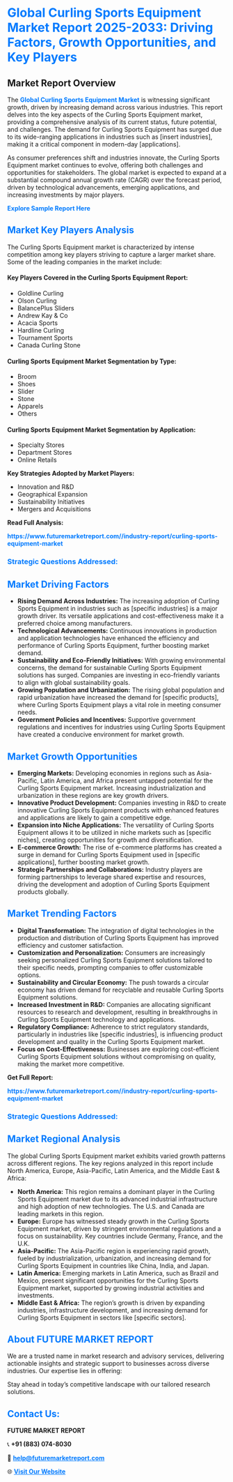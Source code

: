 <h1 style="color: #007BFF;">Global Curling Sports Equipment Market Report 2025-2033: Driving Factors, Growth Opportunities, and Key Players</h1>

<section id="overview">
<h2>Market Report Overview</h2>
<p>The <a href="https://www.futuremarketreport.com//industry-report/curling-sports-equipment-market" style="color: #007BFF; text-decoration: none;"><strong>Global Curling Sports Equipment Market</strong></a> is witnessing significant growth, driven by increasing demand across various industries. This report delves into the key aspects of the Curling Sports Equipment market, providing a comprehensive analysis of its current status, future potential, and challenges. The demand for Curling Sports Equipment has surged due to its wide-ranging applications in industries such as [insert industries], making it a critical component in modern-day [applications].</p>
<p>As consumer preferences shift and industries innovate, the Curling Sports Equipment market continues to evolve, offering both challenges and opportunities for stakeholders. The global market is expected to expand at a substantial compound annual growth rate (CAGR) over the forecast period, driven by technological advancements, emerging applications, and increasing investments by major players.</p>
</section>

<section id="overview">
<p><a href="https://www.futuremarketreport.com//request-sample/reportId=58282" style="color: #007BFF; text-decoration: none;"><strong>Explore Sample Report Here</strong></a></p>
</section>

<section id="key-players">
<h2 style="color: #007BFF;">Market Key Players Analysis</h2>
<p>The Curling Sports Equipment market is characterized by intense competition among key players striving to capture a larger market share. Some of the leading companies in the market include:</p>
<h4>Key Players Covered in the Curling Sports Equipment Report:</h4>
<ul><li>Goldline Curling</li><li>Olson Curling</li><li>BalancePlus Sliders</li><li>Andrew Kay &amp; Co</li><li>Acacia Sports</li><li>Hardline Curling</li><li>Tournament Sports</li><li>Canada Curling Stone</li></ul>
<h4>Curling Sports Equipment Market Segmentation by Type:</h4>
<ul><li>Broom</li><li>Shoes</li><li>Slider</li><li>Stone</li><li>Apparels</li><li>Others</li></ul>

<h4>Curling Sports Equipment Market Segmentation by Application:</h4>
<ul><li>Specialty Stores</li><li>Department Stores</li><li>Online Retails</li></ul>
<p><strong>Key Strategies Adopted by Market Players:</strong></p>
<ul>
<li>Innovation and R&D</li>
<li>Geographical Expansion</li>
<li>Sustainability Initiatives</li>
<li>Mergers and Acquisitions</li>
</ul>
</section>

<section>
<p><strong>Read Full Analysis: </strong></p><a href="https://www.futuremarketreport.com//industry-report/curling-sports-equipment-market" style="color: #007BFF; text-decoration: none;"><strong>https://www.futuremarketreport.com//industry-report/curling-sports-equipment-market</strong></a>
<h3 style="color: #007BFF;">Strategic Questions Addressed:</h3>
</section>

<section id="driving-factors">
<h2 style="color: #007BFF;">Market Driving Factors</h2>
<ul>
<li><strong>Rising Demand Across Industries:</strong> The increasing adoption of Curling Sports Equipment in industries such as [specific industries] is a major growth driver. Its versatile applications and cost-effectiveness make it a preferred choice among manufacturers.</li>
<li><strong>Technological Advancements:</strong> Continuous innovations in production and application technologies have enhanced the efficiency and performance of Curling Sports Equipment, further boosting market demand.</li>
<li><strong>Sustainability and Eco-Friendly Initiatives:</strong> With growing environmental concerns, the demand for sustainable Curling Sports Equipment solutions has surged. Companies are investing in eco-friendly variants to align with global sustainability goals.</li>
<li><strong>Growing Population and Urbanization:</strong> The rising global population and rapid urbanization have increased the demand for [specific products], where Curling Sports Equipment plays a vital role in meeting consumer needs.</li>
<li><strong>Government Policies and Incentives:</strong> Supportive government regulations and incentives for industries using Curling Sports Equipment have created a conducive environment for market growth.</li>
</ul>
</section>

<section id="growth-opportunities">
<h2 style="color: #007BFF;">Market Growth Opportunities</h2>
<ul>
<li><strong>Emerging Markets:</strong> Developing economies in regions such as Asia-Pacific, Latin America, and Africa present untapped potential for the Curling Sports Equipment market. Increasing industrialization and urbanization in these regions are key growth drivers.</li>
<li><strong>Innovative Product Development:</strong> Companies investing in R&D to create innovative Curling Sports Equipment products with enhanced features and applications are likely to gain a competitive edge.</li>
<li><strong>Expansion into Niche Applications:</strong> The versatility of Curling Sports Equipment allows it to be utilized in niche markets such as [specific niches], creating opportunities for growth and diversification.</li>
<li><strong>E-commerce Growth:</strong> The rise of e-commerce platforms has created a surge in demand for Curling Sports Equipment used in [specific applications], further boosting market growth.</li>
<li><strong>Strategic Partnerships and Collaborations:</strong> Industry players are forming partnerships to leverage shared expertise and resources, driving the development and adoption of Curling Sports Equipment products globally.</li>
</ul>
</section>

<section id="trending-factors">
<h2 style="color: #007BFF;">Market Trending Factors</h2>
<ul>
<li><strong>Digital Transformation:</strong> The integration of digital technologies in the production and distribution of Curling Sports Equipment has improved efficiency and customer satisfaction.</li>
<li><strong>Customization and Personalization:</strong> Consumers are increasingly seeking personalized Curling Sports Equipment solutions tailored to their specific needs, prompting companies to offer customizable options.</li>
<li><strong>Sustainability and Circular Economy:</strong> The push towards a circular economy has driven demand for recyclable and reusable Curling Sports Equipment solutions.</li>
<li><strong>Increased Investment in R&D:</strong> Companies are allocating significant resources to research and development, resulting in breakthroughs in Curling Sports Equipment technology and applications.</li>
<li><strong>Regulatory Compliance:</strong> Adherence to strict regulatory standards, particularly in industries like [specific industries], is influencing product development and quality in the Curling Sports Equipment market.</li>
<li><strong>Focus on Cost-Effectiveness:</strong> Businesses are exploring cost-efficient Curling Sports Equipment solutions without compromising on quality, making the market more competitive.</li>
</ul>
</section>

<section>
<p><strong>Get Full Report: </strong></p><a href="https://www.futuremarketreport.com//industry-report/curling-sports-equipment-market" style="color: #007BFF; text-decoration: none;"><strong>https://www.futuremarketreport.com//industry-report/curling-sports-equipment-market</strong></a>
<h3 style="color: #007BFF;">Strategic Questions Addressed:</h3>
</section>


<section id="regional-analysis">
<h2 style="color: #007BFF;">Market Regional Analysis</h2>
<p>The global Curling Sports Equipment market exhibits varied growth patterns across different regions. The key regions analyzed in this report include North America, Europe, Asia-Pacific, Latin America, and the Middle East & Africa:</p>
<ul>
<li><strong>North America:</strong> This region remains a dominant player in the Curling Sports Equipment market due to its advanced industrial infrastructure and high adoption of new technologies. The U.S. and Canada are leading markets in this region.</li>
<li><strong>Europe:</strong> Europe has witnessed steady growth in the Curling Sports Equipment market, driven by stringent environmental regulations and a focus on sustainability. Key countries include Germany, France, and the U.K.</li>
<li><strong>Asia-Pacific:</strong> The Asia-Pacific region is experiencing rapid growth, fueled by industrialization, urbanization, and increasing demand for Curling Sports Equipment in countries like China, India, and Japan.</li>
<li><strong>Latin America:</strong> Emerging markets in Latin America, such as Brazil and Mexico, present significant opportunities for the Curling Sports Equipment market, supported by growing industrial activities and investments.</li>
<li><strong>Middle East & Africa:</strong> The region’s growth is driven by expanding industries, infrastructure development, and increasing demand for Curling Sports Equipment in sectors like [specific sectors].</li>
</ul>
</section>

<footer>
<h2 style="color: #007BFF;">About FUTURE MARKET REPORT</h2>
<p>We are a trusted name in market research and advisory services, delivering actionable insights and strategic support to businesses across diverse industries. Our expertise lies in offering:</p>

<p>Stay ahead in today’s competitive landscape with our tailored research solutions.</p>

<h2 style="color: #007BFF;">Contact Us:</h2>
<p><strong>FUTURE MARKET REPORT</strong></p>
<p>📞 <strong>+91 (883) 074-8030</strong></p>
<p>📧 <strong><a href="mailto:help@futuremarketreport.com" style="color: #007BFF;">help@futuremarketreport.com</a></strong></p>
<p>🌐 <strong><a href="https://www.futuremarketreport.com/" style="color: #007BFF;">Visit Our Website</a></strong></p>
</footer>